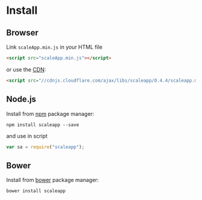# Install

## Browser

Link `scaleApp.min.js` in your HTML file

```html
<script src="scaleApp.min.js"></script>
```

<div></div>

or use the [CDN](http://en.wikipedia.org/wiki/Content_delivery_network):

```html
<script src="//cdnjs.cloudflare.com/ajax/libs/scaleapp/0.4.4/scaleapp.min.js" ></script>
```

## Node.js

Install from [npm](https://www.npmjs.com/) package manager:

```shell
npm install scaleapp --save
```

<div></div>

and use in script

```javascript
var sa = require("scaleapp");
```

## Bower

Install from [bower](http://twitter.github.com/bower/) package manager:

```shell
bower install scaleapp
```